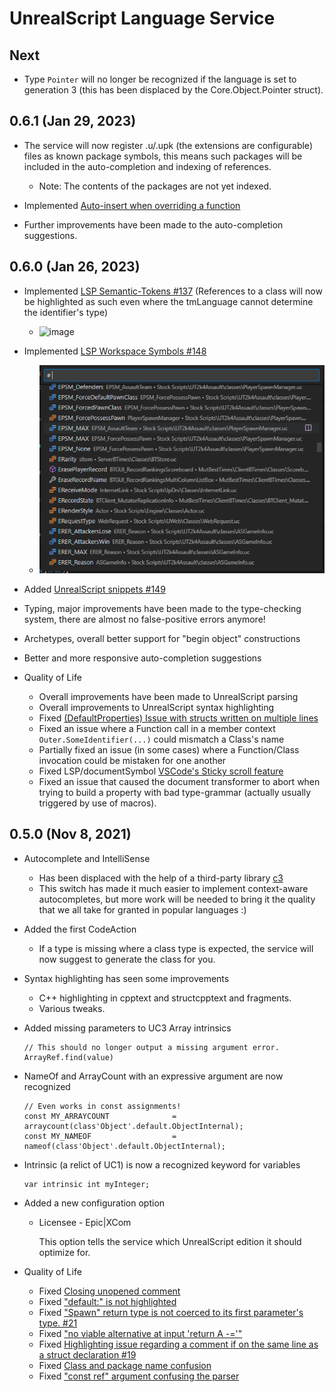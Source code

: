 # UnrealScript Language Service

## Next

- Type ```Pointer``` will no longer be recognized if the language is set to generation 3 (this has been displaced by the Core.Object.Pointer struct).

## 0.6.1 (Jan 29, 2023)

- The service will now register .u/.upk (the extensions are configurable) files as known package symbols, this means such packages will be included in the auto-completion and indexing of references.
  - Note: The contents of the packages are not yet indexed.

- Implemented [Auto-insert when overriding a function](https://github.com/EliotVU/UnrealScript-Language-Service/issues/153)
- Further improvements have been made to the auto-completion suggestions.

## 0.6.0 (Jan 26, 2023)

- Implemented [LSP Semantic-Tokens #137](https://github.com/EliotVU/UnrealScript-Language-Service/issues/137) (References to a class will now be highlighted as such even where the tmLanguage cannot determine the identifier's type)
  - ![image](https://user-images.githubusercontent.com/808593/211020346-38724ace-2fbe-4d92-b68c-69640ded824f.png)

- Implemented [LSP Workspace Symbols #148](https://github.com/EliotVU/UnrealScript-Language-Service/issues/148)
  - ![image](./docs/media/workspaceSymbols.png)

- Added [UnrealScript snippets #149](https://github.com/EliotVU/UnrealScript-Language-Service/issues/149)

- Typing, major improvements have been made to the type-checking system, there are almost no false-positive errors anymore!
- Archetypes, overall better support for "begin object" constructions
- Better and more responsive auto-completion suggestions

- Quality of Life
  - Overall improvements have been made to UnrealScript parsing
  - Overall improvements to UnrealScript syntax highlighting
  - Fixed [(DefaultProperties) Issue with structs written on multiple lines](https://github.com/EliotVU/UnrealScript-Language-Service/issues/138)
  - Fixed an issue where a Function call in a member context ```Outer.SomeIdentifier(...)``` could mismatch a Class's name
  - Partially fixed an issue (in some cases) where a Function/Class invocation could be mistaken for one another
  - Fixed LSP/documentSymbol [VSCode's Sticky scroll feature](https://github.com/EliotVU/UnrealScript-Language-Service/issues/148)
  - Fixed an issue that caused the document transformer to abort when trying to build a property with bad type-grammar (actually usually triggered by use of  macros).

## 0.5.0 (Nov 8, 2021)

- Autocomplete and IntelliSense
  - Has been displaced with the help of a third-party library [c3](https://github.com/mike-lischke/antlr4-c3)
  - This switch has made it much easier to implement context-aware autocompletes, but more work will be needed to bring it the quality that we all take for granted in popular languages :)

- Added the first CodeAction
  - If a type is missing where a class type is expected, the service will now suggest to generate the class for you.

- Syntax highlighting has seen some improvements
  - C++ highlighting in cpptext and structcpptext and fragments.
  - Various tweaks.

- Added missing parameters to UC3 Array intrinsics

    ```UnrealScript
    // This should no longer output a missing argument error.
    ArrayRef.find(value)
    ```

- NameOf and ArrayCount with an expressive argument are now recognized

    ```UnrealScript
    // Even works in const assignments!
    const MY_ARRAYCOUNT              = arraycount(class'Object'.default.ObjectInternal);
    const MY_NAMEOF                  = nameof(class'Object'.default.ObjectInternal);
    ```

- Intrinsic (a relict of UC1) is now a recognized keyword for variables

    ```UnrealScript
    var intrinsic int myInteger;
    ```

- Added a new configuration option
  - Licensee - Epic|XCom

    This option tells the service which UnrealScript edition it should optimize for.

- Quality of Life
  - Fixed [Closing unopened comment](https://github.com/EliotVU/UnrealScript-Language-Service/issues/28)
  - Fixed ["default:" is not highlighted](https://github.com/EliotVU/UnrealScript-Language-Service/issues/22)
  - Fixed ["Spawn" return type is not coerced to its first parameter's type. #21](https://github.com/EliotVU/UnrealScript-Language-Service/issues/21)
  - Fixed ["no viable alternative at input 'return A -='"](https://github.com/EliotVU/UnrealScript-Language-Service/issues/20)
  - Fixed [Highlighting issue regarding a comment if on the same line as a struct declaration #19](https://github.com/EliotVU/UnrealScript-Language-Service/issues/19)
  - Fixed [Class and package name confusion](https://github.com/EliotVU/UnrealScript-Language-Service/issues/15)
  - Fixed ["const ref" argument confusing the parser](https://github.com/EliotVU/UnrealScript-Language-Service/issues/14)
